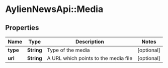 # AylienNewsApi::Media

## Properties
Name | Type | Description | Notes
------------ | ------------- | ------------- | -------------
**type** | **String** | Type of the media | [optional] 
**url** | **String** | A URL which points to the media file | [optional] 


